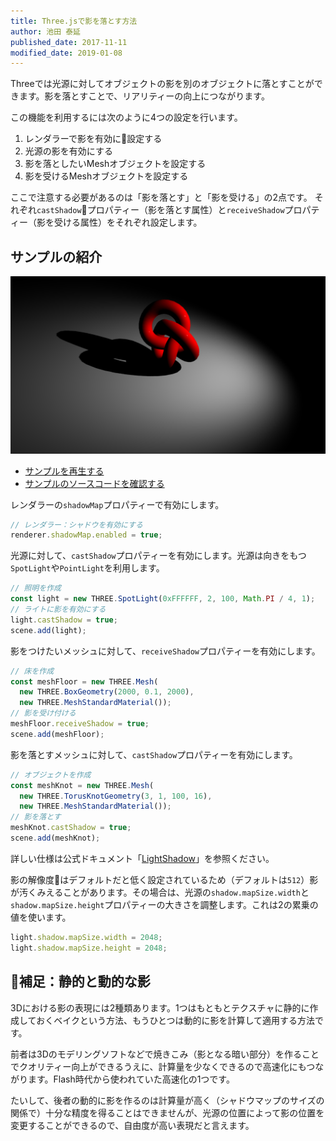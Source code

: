 ```yaml
---
title: Three.jsで影を落とす方法
author: 池田 泰延
published_date: 2017-11-11
modified_date: 2019-01-08
---
```


Threeでは光源に対してオブジェクトの影を別のオブジェクトに落とすことができます。影を落とすことで、リアリティーの向上につながります。

この機能を利用するには次のように4つの設定を行います。 

1. レンダラーで影を有効に設定する 
2. 光源の影を有効にする 
3. 影を落としたいMeshオブジェクトを設定する
4. 影を受けるMeshオブジェクトを設定する

ここで注意する必要があるのは「影を落とす」と「影を受ける」の2点です。
それぞれ`castShadow`プロパティー（影を落とす属性）と`receiveShadow`プロパティー（影を受ける属性）をそれぞれ設定します。


## サンプルの紹介


![](../imgs/light_shadowmap.png)

- [サンプルを再生する](https://ics-creative.github.io/tutorial-three/samples/light_shadowmap.html)
- [サンプルのソースコードを確認する](../samples/light_shadowmap.html)



レンダラーの`shadowMap`プロパティーで有効にします。

```js
// レンダラー：シャドウを有効にする
renderer.shadowMap.enabled = true;
```

光源に対して、`castShadow`プロパティーを有効にします。光源は向きをもつ`SpotLight`や`PointLight`を利用します。

```js
// 照明を作成
const light = new THREE.SpotLight(0xFFFFFF, 2, 100, Math.PI / 4, 1);
// ライトに影を有効にする
light.castShadow = true;
scene.add(light);
```


影をつけたいメッシュに対して、`receiveShadow`プロパティーを有効にします。

```js
// 床を作成
const meshFloor = new THREE.Mesh(
  new THREE.BoxGeometry(2000, 0.1, 2000),
  new THREE.MeshStandardMaterial());
// 影を受け付ける
meshFloor.receiveShadow = true;
scene.add(meshFloor);
```

影を落とすメッシュに対して、`castShadow`プロパティーを有効にします。

```js
// オブジェクトを作成
const meshKnot = new THREE.Mesh(
  new THREE.TorusKnotGeometry(3, 1, 100, 16),
  new THREE.MeshStandardMaterial());
// 影を落とす
meshKnot.castShadow = true;
scene.add(meshKnot);
```



詳しい仕様は公式ドキュメント「[LightShadow](https://threejs.org/docs/#api/lights/shadows/LightShadow)」を参照ください。


影の解像度はデフォルトだと低く設定されているため（デフォルトは`512`）影が汚くみえることがあります。その場合は、光源の`shadow.mapSize.width`と`shadow.mapSize.height`プロパティーの大きさを調整します。これは2の累乗の値を使います。

```js
light.shadow.mapSize.width = 2048;
light.shadow.mapSize.height = 2048;
```

## 補足：静的と動的な影

3Dにおける影の表現には2種類あります。1つはもともとテクスチャに静的に作成しておくベイクという方法、もうひとつは動的に影を計算して適用する方法です。

前者は3Dのモデリングソフトなどで焼きこみ（影となる暗い部分）を作ることでクオリティー向上ができるうえに、計算量を少なくできるので高速化にもつながります。Flash時代から使われていた高速化の1つです。

たいして、後者の動的に影を作るのは計算量が高く（シャドウマップのサイズの関係で）十分な精度を得ることはできませんが、光源の位置によって影の位置を変更することができるので、自由度が高い表現だと言えます。 
